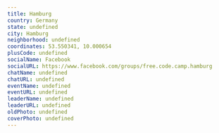```yaml
---
title: Hamburg
country: Germany
state: undefined
city: Hamburg
neighborhood: undefined
coordinates: 53.550341, 10.000654
plusCode: undefined
socialName: Facebook
socialURL: https://www.facebook.com/groups/free.code.camp.hamburg
chatName: undefined
chatURL: undefined
eventName: undefined
eventURL: undefined
leaderName: undefined
leaderURL: undefined
oldPhoto: undefined
coverPhoto: undefined
---
```


